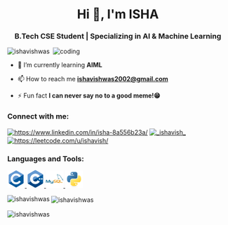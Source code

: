 <h1 align="center">Hi 👋, I'm ISHA</h1>
<h3 align="center">B.Tech CSE Student | Specializing in AI & Machine Learning</h3>

<img align="right" alt="coding" width="400" src="https://user-images.githubusercontent.com/55389276/140866485-8fb1c876-9a8f-4d6a-98dc-08c4981eaf70.gif">

<p align="left"> <img src="https://komarev.com/ghpvc/?username=ishavishwas&label=Profile%20views&color=0e75b6&style=flat" alt="ishavishwas" /> </p>

- 🌱 I’m currently learning **AIML**

- 📫 How to reach me **ishavishwas2002@gmail.com**

- ⚡ Fun fact **I can never say no to a good meme!😁**

<h3 align="left">Connect with me:</h3>
<p align="left">
<a href="https://linkedin.com/in/https://www.linkedin.com/in/isha-8a556b23a/" target="blank"><img align="center" src="https://raw.githubusercontent.com/rahuldkjain/github-profile-readme-generator/master/src/images/icons/Social/linked-in-alt.svg" alt="https://www.linkedin.com/in/isha-8a556b23a/" height="30" width="40" /></a>
<a href="https://instagram.com/_ishavish_" target="blank"><img align="center" src="https://raw.githubusercontent.com/rahuldkjain/github-profile-readme-generator/master/src/images/icons/Social/instagram.svg" alt="_ishavish_" height="30" width="40" /></a>
<a href="https://www.leetcode.com/https://leetcode.com/u/ishavish/" target="blank"><img align="center" src="https://raw.githubusercontent.com/rahuldkjain/github-profile-readme-generator/master/src/images/icons/Social/leet-code.svg" alt="https://leetcode.com/u/ishavish/" height="30" width="40" /></a>
</p>

<h3 align="left">Languages and Tools:</h3>
<p align="left"> <a href="https://www.cprogramming.com/" target="_blank" rel="noreferrer"> <img src="https://raw.githubusercontent.com/devicons/devicon/master/icons/c/c-original.svg" alt="c" width="40" height="40"/> </a> <a href="https://www.w3schools.com/cpp/" target="_blank" rel="noreferrer"> <img src="https://raw.githubusercontent.com/devicons/devicon/master/icons/cplusplus/cplusplus-original.svg" alt="cplusplus" width="40" height="40"/> </a> <a href="https://www.mysql.com/" target="_blank" rel="noreferrer"> <img src="https://raw.githubusercontent.com/devicons/devicon/master/icons/mysql/mysql-original-wordmark.svg" alt="mysql" width="40" height="40"/> </a> <a href="https://www.python.org" target="_blank" rel="noreferrer"> <img src="https://raw.githubusercontent.com/devicons/devicon/master/icons/python/python-original.svg" alt="python" width="40" height="40"/> </a> </p>

<p><img align="left" src="https://github-readme-stats.vercel.app/api/top-langs?username=ishavishwas&show_icons=true&locale=en&layout=compact" alt="ishavishwas" /></p>

<p>&nbsp;<img align="center" src="https://github-readme-stats.vercel.app/api?username=ishavishwas&show_icons=true&locale=en" alt="ishavishwas" /></p>

<p><img align="center" src="https://github-readme-streak-stats.herokuapp.com/?user=ishavishwas&" alt="ishavishwas" /></p>
